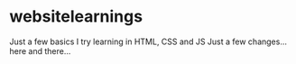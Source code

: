 # websitelearnings
Just a few basics I try learning in HTML, CSS and JS
Just a few changes...
here and there...
